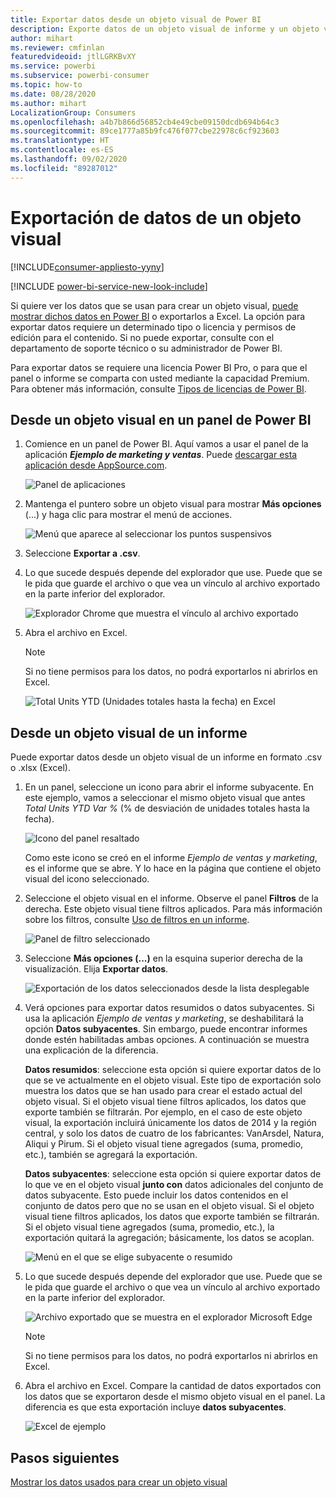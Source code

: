 ```yaml
---
title: Exportar datos desde un objeto visual de Power BI
description: Exporte datos de un objeto visual de informe y un objeto visual de panel y véalos en Excel.
author: mihart
ms.reviewer: cmfinlan
featuredvideoid: jtlLGRKBvXY
ms.service: powerbi
ms.subservice: powerbi-consumer
ms.topic: how-to
ms.date: 08/28/2020
ms.author: mihart
LocalizationGroup: Consumers
ms.openlocfilehash: a4b7b866d56852cb4e49cbe09150dcdb694b64c3
ms.sourcegitcommit: 89ce1777a85b9fc476f077cbe22978c6cf923603
ms.translationtype: HT
ms.contentlocale: es-ES
ms.lasthandoff: 09/02/2020
ms.locfileid: "89287012"
---
```

# <a name="export-data-from-a-visual"></a>Exportación de datos de un objeto visual

[!INCLUDE[consumer-appliesto-yyny](../includes/consumer-appliesto-yyny.md)]

[!INCLUDE [power-bi-service-new-look-include](../includes/power-bi-service-new-look-include.md)]

Si quiere ver los datos que se usan para crear un objeto visual, [puede mostrar dichos datos en Power BI](end-user-show-data.md) o exportarlos a Excel. La opción para exportar datos requiere un determinado tipo o licencia y permisos de edición para el contenido. Si no puede exportar, consulte con el departamento de soporte técnico o su administrador de Power BI. 

Para exportar datos se requiere una licencia Power BI Pro, o para que el panel o informe se comparta con usted mediante la capacidad Premium. Para obtener más información, consulte [Tipos de licencias de Power BI](end-user-license.md).


## <a name="from-a-visual-on-a-power-bi-dashboard"></a>Desde un objeto visual en un panel de Power BI

1. Comience en un panel de Power BI. Aquí vamos a usar el panel de la aplicación ***Ejemplo de marketing y ventas***. Puede [descargar esta aplicación desde AppSource.com](https://appsource.microsoft.com/en-us/product/power-bi/microsoft-retail-analysis-sample.salesandmarketingsample
).

    ![Panel de aplicaciones](media/end-user-export/power-bi-dashboards.png)

2. Mantenga el puntero sobre un objeto visual para mostrar **Más opciones** (...) y haga clic para mostrar el menú de acciones.

    ![Menú que aparece al seleccionar los puntos suspensivos](media/end-user-export/power-bi-option-menu.png)

3. Seleccione **Exportar a .csv**.

4. Lo que sucede después depende del explorador que use. Puede que se le pida que guarde el archivo o que vea un vínculo al archivo exportado en la parte inferior del explorador. 

    ![Explorador Chrome que muestra el vínculo al archivo exportado](media/end-user-export/power-bi-dashboards-export.png)

5. Abra el archivo en Excel. 

    > [!NOTE]
    > Si no tiene permisos para los datos, no podrá exportarlos ni abrirlos en Excel.  

    ![Total Units YTD (Unidades totales hasta la fecha) en Excel](media/end-user-export/power-bi-excel.png)


## <a name="from-a-visual-in-a-report"></a>Desde un objeto visual de un informe
Puede exportar datos desde un objeto visual de un informe en formato .csv o .xlsx (Excel). 

1. En un panel, seleccione un icono para abrir el informe subyacente.  En este ejemplo, vamos a seleccionar el mismo objeto visual que antes *Total Units YTD Var %* (% de desviación de unidades totales hasta la fecha). 

    ![Icono del panel resaltado](media/end-user-export/power-bi-export-tile.png)

    Como este icono se creó en el informe *Ejemplo de ventas y marketing*, es el informe que se abre. Y lo hace en la página que contiene el objeto visual del icono seleccionado. 

2. Seleccione el objeto visual en el informe. Observe el panel **Filtros** de la derecha. Este objeto visual tiene filtros aplicados. Para más información sobre los filtros, consulte [Uso de filtros en un informe](end-user-report-filter.md).

    ![Panel de filtro seleccionado](media/end-user-export/power-bi-export-filter-pane.png)


3. Seleccione **Más opciones (...)** en la esquina superior derecha de la visualización. Elija **Exportar datos**.

    ![Exportación de los datos seleccionados desde la lista desplegable](media/end-user-export/power-bi-export-reports.png)

4. Verá opciones para exportar datos resumidos o datos subyacentes. Si usa la aplicación *Ejemplo de ventas y marketing*, se deshabilitará la opción **Datos subyacentes**. Sin embargo, puede encontrar informes donde estén habilitadas ambas opciones. A continuación se muestra una explicación de la diferencia.

    **Datos resumidos**: seleccione esta opción si quiere exportar datos de lo que se ve actualmente en el objeto visual.  Este tipo de exportación solo muestra los datos que se han usado para crear el estado actual del objeto visual. Si el objeto visual tiene filtros aplicados, los datos que exporte también se filtrarán. Por ejemplo, en el caso de este objeto visual, la exportación incluirá únicamente los datos de 2014 y la región central, y solo los datos de cuatro de los fabricantes: VanArsdel, Natura, Aliqui y Pirum. Si el objeto visual tiene agregados (suma, promedio, etc.), también se agregará la exportación. 
  

    **Datos subyacentes**: seleccione esta opción si quiere exportar datos de lo que ve en el objeto visual **junto con** datos adicionales del conjunto de datos subyacente.  Esto puede incluir los datos contenidos en el conjunto de datos pero que no se usan en el objeto visual. Si el objeto visual tiene filtros aplicados, los datos que exporte también se filtrarán.  Si el objeto visual tiene agregados (suma, promedio, etc.), la exportación quitará la agregación; básicamente, los datos se acoplan. 

    ![Menú en el que se elige subyacente o resumido](media/end-user-export/power-bi-export-underlying.png)

5. Lo que sucede después depende del explorador que use. Puede que se le pida que guarde el archivo o que vea un vínculo al archivo exportado en la parte inferior del explorador. 

    ![Archivo exportado que se muestra en el explorador Microsoft Edge](media/end-user-export/power-bi-export-edge-screen.png)

    > [!NOTE]
    > Si no tiene permisos para los datos, no podrá exportarlos ni abrirlos en Excel.  


6. Abra el archivo en Excel. Compare la cantidad de datos exportados con los datos que se exportaron desde el mismo objeto visual en el panel. La diferencia es que esta exportación incluye **datos subyacentes**. 

    ![Excel de ejemplo](media/end-user-export/power-bi-underlying.png)

## <a name="next-steps"></a>Pasos siguientes

[Mostrar los datos usados para crear un objeto visual](end-user-show-data.md)